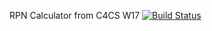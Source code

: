 RPN Calculator from C4CS W17    [![Build Status](https://travis-ci.org/bteisman/c4cs-w17-rpn.svg?branch=master)](https://travis-ci.org/bteisman/c4cs-w17-rpn)
